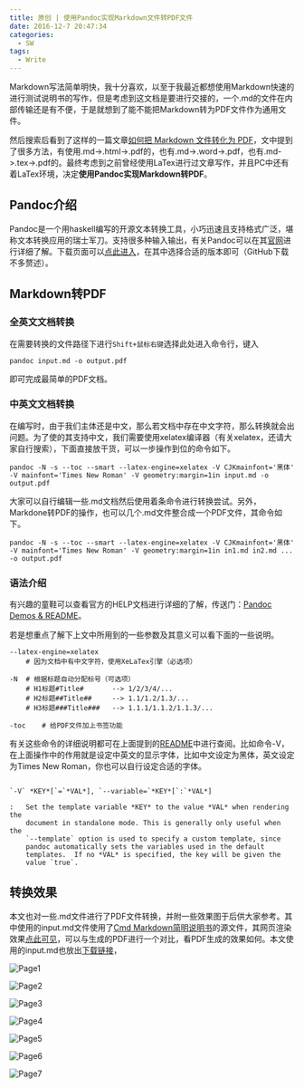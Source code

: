 ```yaml
---
title: 原创 | 使用Pandoc实现Markdown文件转PDF文件
date: 2016-12-7 20:47:34
categories:
  - SW
tags:
  - Write
---
```


Markdown写法简单明快，我十分喜欢，以至于我最近都想使用Markdown快速的进行测试说明书的写作，但是考虑到这文档是要进行交接的，一个.md的文件在内部传输还是有不便，于是就想到了能不能把Markdown转为PDF文件作为通用文件。

然后搜索后看到了这样的一篇文章[如何把 Markdown 文件转化为 PDF](http://www.zhihu.com/question/20849824)，文中提到了很多方法，有使用.md->.html->.pdf的，也有.md->.word->.pdf，也有.md->.tex->.pdf的。最终考虑到之前曾经使用LaTex进行过文章写作，并且PC中还有着LaTex环境，决定**使用Pandoc实现Markdown转PDF**。

<!--more-->

## Pandoc介绍 ##

Pandoc是一个用haskell编写的开源文本转换工具，小巧迅速且支持格式广泛，堪称文本转换应用的瑞士军刀。支持很多种输入输出，有关Pandoc可以在其[官网](http://pandoc.org/)进行详细了解。下载页面可以[点此进入](https://github.com/jgm/pandoc)，在其中选择合适的版本即可（GitHub下载不多赘述）。

## Markdown转PDF ##

### 全英文文档转换 ###

在需要转换的文件路径下进行`Shift+鼠标右键`选择此处进入命令行，键入
```
pandoc input.md -o output.pdf
```
即可完成最简单的PDF文档。

### 中英文文档转换 ###

在编写时，由于我们主体还是中文，那么若文档中存在中文字符，那么转换就会出问题。为了使的其支持中文，我们需要使用xelatex编译器（有关xelatex，还请大家自行搜索），下面直接放干货，可以一步操作到位的命令如下。

```
pandoc -N -s --toc --smart --latex-engine=xelatex -V CJKmainfont='黑体' -V mainfont='Times New Roman' -V geometry:margin=1in input.md -o output.pdf
```
大家可以自行编辑一些.md文档然后使用着条命令进行转换尝试。另外，Markdone转PDF的操作，也可以几个.md文件整合成一个PDF文件，其命令如下。
```
pandoc -N -s --toc --smart --latex-engine=xelatex -V CJKmainfont='黑体' -V mainfont='Times New Roman' -V geometry:margin=1in in1.md in2.md ... -o output.pdf
```

### 语法介绍 ###

有兴趣的童鞋可以查看官方的HELP文档进行详细的了解，传送门：[Pandoc Demos & README](http://pandoc.org/demos.html)。

若是想重点了解下上文中所用到的一些参数及其意义可以看下面的一些说明。

```
--latex-engine=xelatex
	# 因为文档中有中文字符，使用XeLaTex引擎（必选项）
```

```
-N	# 根据标题自动分配标号（可选项）
	# H1标题#Title# 		--> 1/2/3/4/...
	# H2标题##Title## 	--> 1.1/1.2/1.3/...
	# H3标题###Title### 	--> 1.1.1/1.1.2/1.1.3/...
```

```
-toc	# 给PDF文件加上书签功能
```

有关这些命令的详细说明都可在上面提到的[README](http://pandoc.org/demo/README)中进行查阅。比如命令-V，在上面操作中的作用就是设定中英文的显示字体，比如中文设定为黑体，英文设定为Times New Roman，你也可以自行设定合适的字体。

```

`-V` *KEY*[`=`*VAL*], `--variable=`*KEY*[`:`*VAL*]

:   Set the template variable *KEY* to the value *VAL* when rendering the
    document in standalone mode. This is generally only useful when the
    `--template` option is used to specify a custom template, since
    pandoc automatically sets the variables used in the default
    templates.  If no *VAL* is specified, the key will be given the
    value `true`.
```

## 转换效果 ##

本文也对一些.md文件进行了PDF文件转换，并附一些效果图于后供大家参考。其中使用的input.md文件使用了[Cmd Markdown简明说明书](https://www.zybuluo.com/mdeditor?url=https://www.zybuluo.com/static/editor/md-help.markdown#)的源文件，其网页渲染效果[点此可见](https://www.zybuluo.com/ghosert/note/2)，可以与生成的PDF进行一个对比，看PDF生成的效果如何。本文使用的input.md也放出[下载链接](https://airbird-1252162485.cos.ap-shanghai.myqcloud.com/20160608-pandoc-md2pdf-input.md)，

![Page1](https://airbird-1252162485.cos.ap-shanghai.myqcloud.com/20160608-pandoc-md2pdf-output_01.png)

![Page2](https://airbird-1252162485.cos.ap-shanghai.myqcloud.com/20160608-pandoc-md2pdf-output_02.png)

![Page3](https://airbird-1252162485.cos.ap-shanghai.myqcloud.com/20160608-pandoc-md2pdf-output_03.png)

![Page4](https://airbird-1252162485.cos.ap-shanghai.myqcloud.com/20160608-pandoc-md2pdf-output_04.png)

![Page5](https://airbird-1252162485.cos.ap-shanghai.myqcloud.com/20160608-pandoc-md2pdf-output_05.png)

![Page6](https://airbird-1252162485.cos.ap-shanghai.myqcloud.com/20160608-pandoc-md2pdf-output_06.png)

![Page7](https://airbird-1252162485.cos.ap-shanghai.myqcloud.com/20160608-pandoc-md2pdf-output_07.png)

